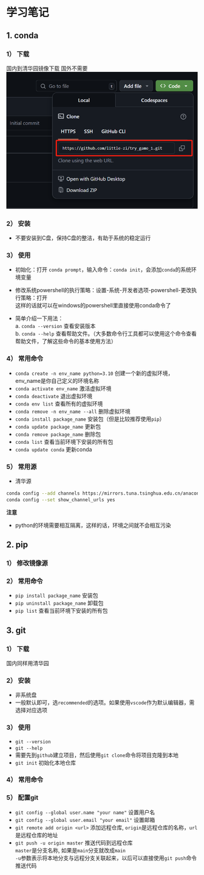 # 学习笔记

## 1. conda
### 1） 下载
国内到清华园镜像下载
国外不需要
![](pics/GitHub.png)

### 2） 安装
- 不要安装到C盘，保持C盘的整洁，有助于系统的稳定运行

### 3） 使用
- 初始化：打开 `conda prompt`，输入命令：`conda init`，会添加`conda`的系统环境变量

- 修改系统powershell的执行策略：设置-系统-开发者选项-powershell-更改执行策略：打开  
这样的话就可以在windows的powershell里直接使用conda命令了
- 简单介绍一下用法：  
a. `conda --version` 查看安装版本  
b. `conda --help` 查看帮助文件。（大多数命令行工具都可以使用这个命令查看帮助文件，了解这些命令的基本使用方法）


### 4） 常用命令
- `conda create -n env_name python=3.10` 创建一个新的虚拟环境，env_name是你自己定义的环境名称
- `conda activate env_name` 激活虚拟环境
- `conda deactivate` 退出虚拟环境
- `conda env list` 查看所有的虚拟环境
- `conda remove -n env_name --all` 删除虚拟环境
- `conda install package_name` 安装包（但是比较推荐使用`pip`）
- `conda update package_name` 更新包
- `conda remove package_name` 删除包
- `conda list` 查看当前环境下安装的所有包
- `conda update conda` 更新conda

### 5） 常用源
- 清华源
```bash
conda config --add channels https://mirrors.tuna.tsinghua.edu.cn/anaconda/pkgs/free/
conda config --set show_channel_urls yes
```
**注意**
- python的环境需要相互隔离，这样的话，环境之间就不会相互污染

## 2. pip
### 1） 修改镜像源

### 2） 常用命令
- `pip install package_name` 安装包
- `pip uninstall package_name` 卸载包
- `pip list` 查看当前环境下安装的所有包


## 3. git
### 1） 下载
国内同样用清华园

### 2） 安装
- 非系统盘
- 一般默认即可，选`recommended`的选项。如果使用`vscode`作为默认编辑器，需选择对应选项


### 3） 使用
- `git --version`
- `git --help`
- 需要先到`github`建立项目，然后使用`git clone`命令将项目克隆到本地
- `git init` 初始化本地仓库

### 4） 常用命令


### 5） 配置git
- `git config --global user.name "your name"` 设置用户名
- `git config --global user.email "your email"` 设置邮箱
- `git remote add origin <url>` 添加远程仓库, `origin`是远程仓库的名称，`url`是远程仓库的地址
- `git push -u origin master` 推送代码到远程仓库  
`master`是分支名称, 如果是`main`分支就改成`main`  
`-u`参数表示将本地分支与远程分支关联起来，以后可以直接使用`git push`命令推送代码


